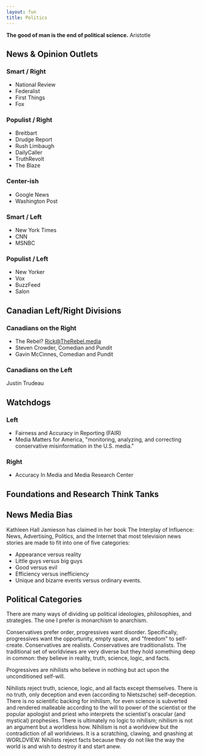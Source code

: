 ```yaml
---
layout: fun
title: Politics
---
```


**The good of man is the end of political science.** Aristotle


## News & Opinion Outlets

### Smart / Right

* National Review
* Federalist
* First Things
* Fox

### Populist / Right ##

* Breitbart
* Drudge Report
* Rush Limbaugh
* DailyCaller
* TruthRevolt
* The Blaze

### Center-ish ##

* Google News
* Washington Post

### Smart / Left ###

* New York Times
* CNN 
* MSNBC


### Populist / Left ###

* New Yorker
* Vox
* BuzzFeed
* Salon


## Canadian Left/Right Divisions

### Canadians on the Right

* The Rebel? Rick@TheRebel.media
* Steven Crowder, Comedian and Pundit
* Gavin McCinnes, Comedian and Pundit

### Canadians on the Left

Justin Trudeau



## Watchdogs

### Left

* Fairness and Accuracy in Reporting (FAIR)
* Media Matters for America, "monitoring, analyzing, and correcting conservative misinformation in the U.S. media."

### Right

* Accuracy In Media and Media Research Center 

## Foundations and Research Think Tanks ##



## News Media Bias

Kathleen Hall Jamieson has claimed in her book The Interplay of Influence: News, Advertising, Politics, and the Internet that most television news stories are made to fit into one of five categories:

- Appearance versus reality
- Little guys versus big guys
- Good versus evil
- Efficiency versus inefficiency
- Unique and bizarre events versus ordinary events.

## Political Categories

There are many ways of dividing up political ideologies, philosophies, and strategies. The one I prefer is monarchism to anarchism. 

Conservatives prefer order, progressives want disorder. Specifically, progressives want the opportunity, empty space, and "freedom" to self-create. Conservatives are realists. Conservatives are traditionalists. The traditional set of worldviews are very diverse but they hold something deep in common: they believe in reality, truth, science, logic, and facts. 

Progressives are nihilists who believe in nothing but act upon the unconditioned self-will. 

Nihilists reject truth, science, logic, and all facts except themselves. There is no truth, only deception and even (according to Nietszsche) self-deception. There is no scientific backing for inihilism, for even science is subverted and rendered malleable according to the will to power of the scientist or the popular apologist and priest who interprets the scientist's oracular (and mystical) prophesies.  There is ultimately no logic to nihilism; nihilism is not an argument but a worldless how. Nihilism is not a worldview but the contradiction of all worldviews. It is a scratching, clawing, and gnashing at WORLDVIEW. Nihilists reject facts because they do not like the way the world is and wish to destroy it and start anew. 

